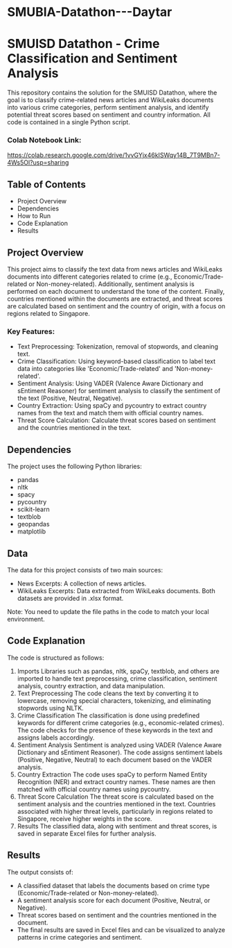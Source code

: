 # SMUBIA-Datathon---Daytar

# SMUISD Datathon - Crime Classification and Sentiment Analysis
This repository contains the solution for the SMUISD Datathon, where the goal is to classify crime-related news articles and WikiLeaks documents into various crime categories, perform sentiment analysis, and identify potential threat scores based on sentiment and country information. All code is contained in a single Python script.

### Colab Notebook Link:
https://colab.research.google.com/drive/1vvGYjx46kISWqy14B_7T9MBn7-4Ws5Ol?usp=sharing 

## Table of Contents
- Project Overview
- Dependencies
- How to Run
- Code Explanation
- Results

## Project Overview
This project aims to classify the text data from news articles and WikiLeaks documents into different categories related to crime (e.g., Economic/Trade-related or Non-money-related). Additionally, sentiment analysis is performed on each document to understand the tone of the content. Finally, countries mentioned within the documents are extracted, and threat scores are calculated based on sentiment and the country of origin, with a focus on regions related to Singapore.

### Key Features:
- Text Preprocessing: Tokenization, removal of stopwords, and cleaning text.
- Crime Classification: Using keyword-based classification to label text data into categories like 'Economic/Trade-related' and 'Non-money-related'.
- Sentiment Analysis: Using VADER (Valence Aware Dictionary and sEntiment Reasoner) for sentiment analysis to classify the sentiment of the text (Positive, Neutral, Negative).
- Country Extraction: Using spaCy and pycountry to extract country names from the text and match them with official country names.
- Threat Score Calculation: Calculate threat scores based on sentiment and the countries mentioned in the text.

## Dependencies
The project uses the following Python libraries:
- pandas
- nltk
- spacy
- pycountry
- scikit-learn
- textblob
- geopandas
- matplotlib
  
## Data
The data for this project consists of two main sources:
- News Excerpts: A collection of news articles.
- WikiLeaks Excerpts: Data extracted from WikiLeaks documents.
Both datasets are provided in .xlsx format.

Note: You need to update the file paths in the code to match your local environment.

## Code Explanation
The code is structured as follows:
1. Imports
Libraries such as pandas, nltk, spaCy, textblob, and others are imported to handle text preprocessing, crime classification, sentiment analysis, country extraction, and data manipulation.
2. Text Preprocessing
The code cleans the text by converting it to lowercase, removing special characters, tokenizing, and eliminating stopwords using NLTK.
3. Crime Classification
The classification is done using predefined keywords for different crime categories (e.g., economic-related crimes). The code checks for the presence of these keywords in the text and assigns labels accordingly.
4. Sentiment Analysis
Sentiment is analyzed using VADER (Valence Aware Dictionary and sEntiment Reasoner). The code assigns sentiment labels (Positive, Negative, Neutral) to each document based on the VADER analysis.
5. Country Extraction
The code uses spaCy to perform Named Entity Recognition (NER) and extract country names. These names are then matched with official country names using pycountry.
6. Threat Score Calculation
The threat score is calculated based on the sentiment analysis and the countries mentioned in the text. Countries associated with higher threat levels, particularly in regions related to Singapore, receive higher weights in the score.
7. Results
The classified data, along with sentiment and threat scores, is saved in separate Excel files for further analysis.

## Results
The output consists of:
- A classified dataset that labels the documents based on crime type (Economic/Trade-related or Non-money-related).
- A sentiment analysis score for each document (Positive, Neutral, or Negative).
- Threat scores based on sentiment and the countries mentioned in the document.
- The final results are saved in Excel files and can be visualized to analyze patterns in crime categories and sentiment.
